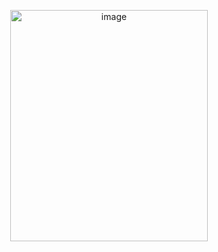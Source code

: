 <p align ="center">
<img width="316" height="370" alt="image" src="https://github.com/user-attachments/assets/3b7c9be5-1fb9-42b9-8f6c-f1fab27550e5" />
</p>

